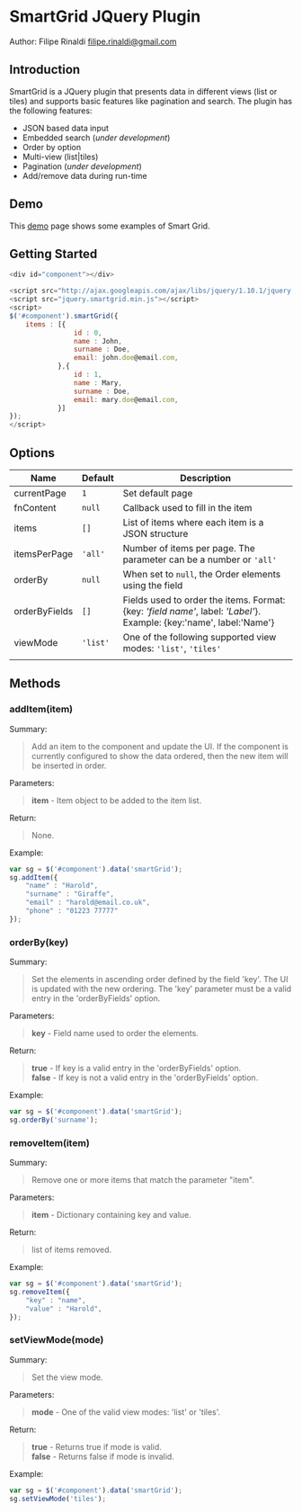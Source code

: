 
SmartGrid JQuery Plugin
========================

Author: Filipe Rinaldi
        filipe.rinaldi@gmail.com

Introduction
------------

SmartGrid is a JQuery plugin that presents data in different views (list or tiles) and supports basic features like pagination and search. The plugin has the following features:

- JSON based data input
- Embedded search (_under development_)
- Order by option
- Multi-view (list|tiles)
- Pagination (_under development_)
- Add/remove data during run-time

Demo
----

This [demo][1] page shows some examples of Smart Grid.

Getting Started
---------------

```javascript
<div id="component"></div>

<script src="http://ajax.googleapis.com/ajax/libs/jquery/1.10.1/jquery.min.js"></script>
<script src="jquery.smartgrid.min.js"></script>
<script>
$('#component').smartGrid({
    items : [{
                id : 0,
                name : John,
                surname : Doe,
                email: john.doe@email.com,
            },{
                id : 1,
                name : Mary,
                surname : Doe,
                email: mary.doe@email.com,
            }]
});
</script>
```

Options
-------

| Name | Default | Description |
|--------|---------|-------------|
|currentPage|`1`| Set default page|
|fnContent|`null`|Callback used to fill in the item|
|items|`[]`|List of items where each item is a JSON structure |
|itemsPerPage|`'all'`| Number of items per page. The parameter can be a number or `'all'`|
|orderBy|`null`| When set to `null`, the Order elements using the field |
|orderByFields|`[]`| Fields used to order the items. Format: {key: *'field name'*, label: *'Label'*}.<br>Example: {key:'name', label:'Name'}|
|viewMode|`'list'`| One of the following supported view modes: `'list'`, `'tiles'`|
||||

Methods
-------

### addItem(item)
Summary:
> Add an item to the component and update the UI. If the component is currently configured to show the data ordered, then the new item will be inserted in order.

Parameters:
> **item** - Item object to be added to the item list.

Return:
> None.

Example:

```javascript
var sg = $('#component').data('smartGrid'); 
sg.addItem({
    "name" : "Harold",
	"surname" : "Giraffe",
	"email" : "harold@email.co.uk",
	"phone" : "01223 77777"
});
```

### orderBy(key)
Summary:
> Set the elements in ascending order defined by the field 'key'. The UI is updated with the new ordering. The 'key' parameter must be a valid entry in the 'orderByFields' option.

Parameters:
> **key** - Field name used to order the elements.

Return:
> **true** - If key is a valid entry in the 'orderByFields' option.<br>
> **false** - If key is not a valid entry in the 'orderByFields' option.

Example:
```javascript
var sg = $('#component').data('smartGrid');
sg.orderBy('surname');
```

### removeItem(item)
Summary:
> Remove one or more items that match the parameter "item".

Parameters:
> **item** - Dictionary containing key and value.

Return:
> list of items removed.

Example:
```javascript
var sg = $('#component').data('smartGrid'); 
sg.removeItem({
    "key" : "name",
	"value" : "Harold",
});
```

### setViewMode(mode)
Summary:
> Set the view mode.

Parameters:
> **mode** - One of the valid view modes: 'list' or 'tiles'.

Return:
> **true** - Returns true if mode is valid.<br>
> **false** - Returns false if mode is invalid.

Example:
```javascript
var sg = $('#component').data('smartGrid'); 
sg.setViewMode('tiles');
```

  [1]: http://filiperinaldi.github.io/SmartGrid